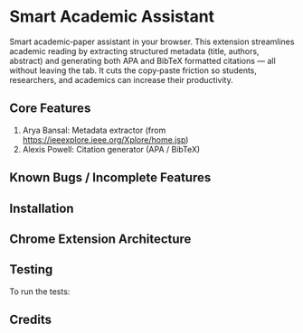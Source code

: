 # Smart Academic Assistant

Smart academic‑paper assistant in your browser. This extension streamlines academic reading by extracting structured metadata (title, authors, abstract) and generating both APA and BibTeX formatted citations — all without leaving the tab. It cuts the copy‑paste friction so students, researchers, and academics can increase their productivity.

## Core Features

1. Arya Bansal: Metadata extractor (from <https://ieeexplore.ieee.org/Xplore/home.jsp>)
2. Alexis Powell: Citation generator (APA / BibTeX)

## Known Bugs / Incomplete Features

## Installation

## Chrome Extension Architecture

## Testing

To run the tests:

## Credits
